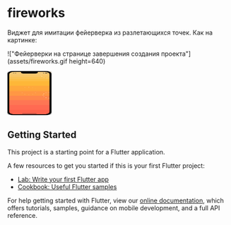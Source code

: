 # fireworks

Виджет для имитации фейерверка из разлетающихся точек. Как на картинке:

!["Фейерверки на странице завершения создания проекта"](assets/fireworks.gif height=640)

<img src="assets/fireworks.gif" width="100" height="100">

## Getting Started

This project is a starting point for a Flutter application.

A few resources to get you started if this is your first Flutter project:

- [Lab: Write your first Flutter app](https://flutter.dev/docs/get-started/codelab)
- [Cookbook: Useful Flutter samples](https://flutter.dev/docs/cookbook)

For help getting started with Flutter, view our
[online documentation](https://flutter.dev/docs), which offers tutorials,
samples, guidance on mobile development, and a full API reference.
